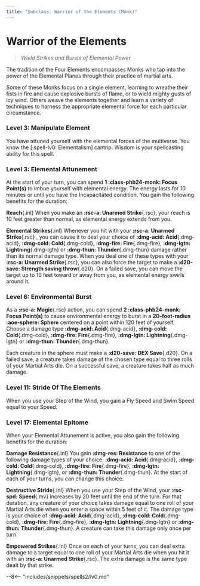 ```yaml
---
title: "Subclass: Warrior of the Elements (Monk)"
---
```


<p style="display:none">
Wield Strikes and Bursts of Elemental Power
</p>

# Warrior of the Elements

> *Wield Strikes and Bursts of Elemental Power*

The tradition of the Four Elements encompasses Monks who tap into the power of the Elemental Planes through their practice of martial arts.

Some of these Monks focus on a single element, learning to wreathe their fists in fire and cause explosive bursts of flame, or to wield mighty gusts of icy wind. Others weave the elements together and learn a variety of techniques to harness the appropriate elemental force for each particular circumstance.

### Level 3: Manipulate Element

You have attuned yourself with the elemental forces of the multiverse. You know the [:spell-lv0: Elementalism] cantrip. Wisdom is your spellcasting ability for this spell.

### Level 3: Elemental Attunement

At the start of your turn, you can spend **1 :class-phb24-monk: Focus Point(s)** to imbue yourself with elemental energy. The energy lasts for 10 minutes or until you have the Incapacitated condition. You gain the following benefits for the duration:

**Reach**{.inl} When you make an **:rsc-a: Unarmed Strike**{.rsc}, your reach is 10 feet greater than normal, as elemental energy extends from you.
 
**Elemental Strikes**{.inl} Whenever you hit with your **:rsc-a: Unarmed Strike**{.rsc} , you can cause it to deal your choice of **:dmg-acid: Acid**{.dmg-acid}, **:dmg-cold: Cold**{.dmg-cold}, **:dmg-fire: Fire**{.dmg-fire}, **:dmg-lgtn: Lightning**{.dmg-lgtn} or **:dmg-thun: Thunder**{.dmg-thun} damage rather than its normal damage type. When you deal one of these types with your **:rsc-a: Unarmed Strike**{.rsc}, you can also force the target to make a **:d20-save: Strength saving throw**{.d20}. On a failed save, you can move the target up to 10 feet toward or away from you, as elemental energy swirls around it.

### Level 6: Environmental Burst

As a **:rsc-a: Magic**{.rsc} action, you can spend **2 :class-phb24-monk: Focus Point(s)** to cause environmental energy to burst in a **20-foot-radius :aoe-sphere: Sphere** centered on a point within 120 feet of yourself. Choose a damage type **:dmg-acid: Acid**{.dmg-acid}, **:dmg-cold: Cold**{.dmg-cold}, **:dmg-fire: Fire**{.dmg-fire}, **:dmg-lgtn: Lightning**{.dmg-lgtn} or **:dmg-thun: Thunder**{.dmg-thun}.

Each creature in the sphere must make a **:d20-save: DEX Save**{.d20}. On a failed save, a creature takes damage of the chosen type equal to three rolls of your Martial Arts die. On a successful save, a creature takes half as much damage.

### Level 11: Stride Of The Elements

When you use your Step of the Wind, you gain a Fly Speed and Swim Speed equal to your Speed.

### Level 17: Elemental Epitome

When your Elemental Attunement is active, you also gain the following benefits for the duration:

**Damage Resistance**{.inl} You gain **:dmg-res: Resistance** to one of the following damage types of your choice: **:dmg-acid: Acid**{.dmg-acid}, **:dmg-cold: Cold**{.dmg-cold}, **:dmg-fire: Fire**{.dmg-fire}, **:dmg-lgtn: Lightning**{.dmg-lgtn}, or **:dmg-thun: Thunder**{.dmg-thun}. At the start of each of your turns, you can change this choice.

**Destructive Stride**{.inl} When you use your Step of the Wind, your **:rsc-spd: Speed**{.mv} increases by 20 feet until the end of the turn. For that duration, any creature of your choice takes damage equal to one roll of your Martial Arts die when you enter a space within 5 feet of it. The damage type is your choice of **:dmg-acid: Acid**{.dmg-acid}, **:dmg-cold: Cold**{.dmg-cold}, **:dmg-fire: Fire**{.dmg-fire}, **:dmg-lgtn: Lightning**{.dmg-lgtn} or **:dmg-thun: Thunder**{.dmg-thun}. A creature can take this damage only once per turn.

**Empowered Strikes**{.inl} Once on each of your turns, you can deal extra damage to a target equal to one roll of your Martial Arts die when you hit it with an **:rsc-a: Unarmed Strike**{.rsc}. The extra damage is the same type dealt by that strike.

--8<-- "includes/snippets/spells2/lv0.md"